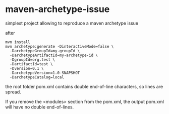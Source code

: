 # maven-archetype-issue
simplest project allowing to reproduce a maven archetype issue

after 
```
mvn install
mvn archetype:generate -DinteractiveMode=false \
  -DarchetypeGroupId=my.groupId \
  -DarchetypeArtifactId=my-archetype-id \
  -DgroupId=org.test \
  -DartifactId=test \
  -Dversion=0.1 \
  -DarchetypeVersion=1.0-SNAPSHOT
  -DarchetypeCatalog=local
```

the root folder pom.xml contains double end-of-line characters, so lines are spread.

If you remove the \<modules\> section from the pom.xml, the output pom.xml will have no double end-of-lines.